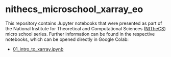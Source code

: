 # nithecs_microschool_xarray_eo

This repository contains Jupyter notebooks that were presented as part of the National Institute for Theoretical and Computational Sciences ([NITheCS](https://nithecs.ac.za/)) micro school series. Further information can be found in the respective notebooks, which can be opened directly in Google Colab:

- [01_intro_to_xarray.ipynb](https://colab.research.google.com/github/maawoo/nithecs_microschool_xarray_eo/blob/main/01_intro_to_xarray.ipynb)
